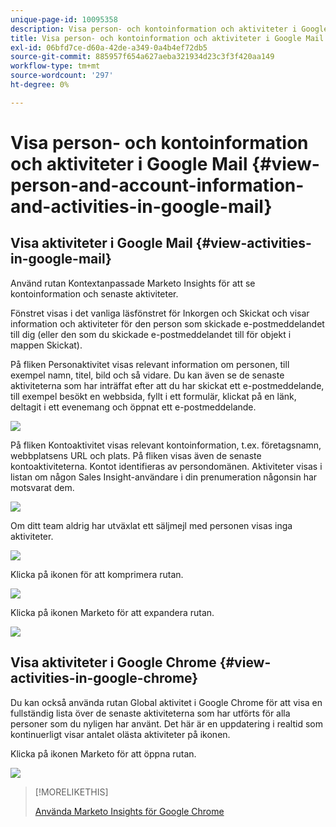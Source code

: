 ```yaml
---
unique-page-id: 10095358
description: Visa person- och kontoinformation och aktiviteter i Google Mail - Marketo Docs - Produktdokumentation
title: Visa person- och kontoinformation och aktiviteter i Google Mail
exl-id: 06bfd7ce-d60a-42de-a349-0a4b4ef72db5
source-git-commit: 885957f654a627aeba321934d23c3f3f420aa149
workflow-type: tm+mt
source-wordcount: '297'
ht-degree: 0%

---
```


# Visa person- och kontoinformation och aktiviteter i Google Mail {#view-person-and-account-information-and-activities-in-google-mail}

## Visa aktiviteter i Google Mail {#view-activities-in-google-mail}

Använd rutan Kontextanpassade Marketo Insights för att se kontoinformation och senaste aktiviteter.

Fönstret visas i det vanliga läsfönstret för Inkorgen och Skickat och visar information och aktiviteter för den person som skickade e-postmeddelandet till dig (eller den som du skickade e-postmeddelandet till för objekt i mappen Skickat).

På fliken Personaktivitet visas relevant information om personen, till exempel namn, titel, bild och så vidare. Du kan även se de senaste aktiviteterna som har inträffat efter att du har skickat ett e-postmeddelande, till exempel besökt en webbsida, fyllt i ett formulär, klickat på en länk, deltagit i ett evenemang och öppnat ett e-postmeddelande.

![](assets/1.png)

På fliken Kontoaktivitet visas relevant kontoinformation, t.ex. företagsnamn, webbplatsens URL och plats. På fliken visas även de senaste kontoaktiviteterna. Kontot identifieras av persondomänen. Aktiviteter visas i listan om någon Sales Insight-användare i din prenumeration någonsin har motsvarat dem.

![](assets/2.png)

Om ditt team aldrig har utväxlat ett säljmejl med personen visas inga aktiviteter.

![](assets/3.png)

Klicka på ikonen för att komprimera rutan.

![](assets/4.png)

Klicka på ikonen Marketo för att expandera rutan.

![](assets/image2015-10-6-15-3a43-3a22.png)

## Visa aktiviteter i Google Chrome {#view-activities-in-google-chrome}

Du kan också använda rutan Global aktivitet i Google Chrome för att visa en fullständig lista över de senaste aktiviteterna som har utförts för alla personer som du nyligen har använt. Det här är en uppdatering i realtid som kontinuerligt visar antalet olästa aktiviteter på ikonen.

Klicka på ikonen Marketo för att öppna rutan.

![](assets/image2015-10-6-15-3a32-3a52.png)

>[!MORELIKETHIS]
>
>[Använda Marketo Insights för Google Chrome](/help/marketo/product-docs/marketo-sales-insight/msi-chrome-plugin/using-marketo-insights-for-google-chrome.md)
